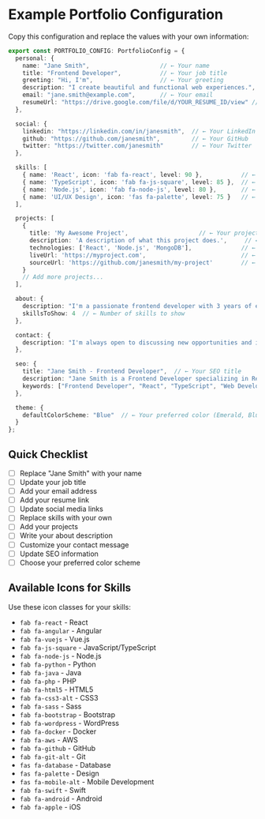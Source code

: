 # Example Portfolio Configuration

Copy this configuration and replace the values with your own information:

```typescript
export const PORTFOLIO_CONFIG: PortfolioConfig = {
  personal: {
    name: "Jane Smith",                    // ← Your name
    title: "Frontend Developer",           // ← Your job title
    greeting: "Hi, I'm",                   // ← Your greeting
    description: "I create beautiful and functional web experiences.", // ← Your description
    email: "jane.smith@example.com",       // ← Your email
    resumeUrl: "https://drive.google.com/file/d/YOUR_RESUME_ID/view" // ← Your resume link
  },

  social: {
    linkedin: "https://linkedin.com/in/janesmith",  // ← Your LinkedIn
    github: "https://github.com/janesmith",         // ← Your GitHub
    twitter: "https://twitter.com/janesmith"        // ← Your Twitter
  },

  skills: [
    { name: 'React', icon: 'fab fa-react', level: 90 },           // ← Your skills
    { name: 'TypeScript', icon: 'fab fa-js-square', level: 85 },  // ← Your skills
    { name: 'Node.js', icon: 'fab fa-node-js', level: 80 },       // ← Your skills
    { name: 'UI/UX Design', icon: 'fas fa-palette', level: 75 }   // ← Your skills
  ],

  projects: [
    {
      title: 'My Awesome Project',                    // ← Your project
      description: 'A description of what this project does.',     // ← Your description
      technologies: ['React', 'Node.js', 'MongoDB'],              // ← Your tech stack
      liveUrl: 'https://myproject.com',                           // ← Your live URL
      sourceUrl: 'https://github.com/janesmith/my-project'        // ← Your source URL
    }
    // Add more projects...
  ],

  about: {
    description: "I'm a passionate frontend developer with 3 years of experience creating modern web applications.", // ← Your about
    skillsToShow: 4  // ← Number of skills to show
  },

  contact: {
    description: "I'm always open to discussing new opportunities and interesting projects!" // ← Your contact message
  },

  seo: {
    title: "Jane Smith - Frontend Developer",  // ← Your SEO title
    description: "Jane Smith is a Frontend Developer specializing in React and modern web technologies.", // ← Your SEO description
    keywords: ["Frontend Developer", "React", "TypeScript", "Web Development"] // ← Your keywords
  },

  theme: {
    defaultColorScheme: "Blue"  // ← Your preferred color (Emerald, Blue, Purple, Pink, Orange, Cyan)
  }
};
```

## Quick Checklist

- [ ] Replace "Jane Smith" with your name
- [ ] Update your job title
- [ ] Add your email address
- [ ] Add your resume link
- [ ] Update social media links
- [ ] Replace skills with your own
- [ ] Add your projects
- [ ] Write your about description
- [ ] Customize your contact message
- [ ] Update SEO information
- [ ] Choose your preferred color scheme

## Available Icons for Skills

Use these icon classes for your skills:
- `fab fa-react` - React
- `fab fa-angular` - Angular
- `fab fa-vuejs` - Vue.js
- `fab fa-js-square` - JavaScript/TypeScript
- `fab fa-node-js` - Node.js
- `fab fa-python` - Python
- `fab fa-java` - Java
- `fab fa-php` - PHP
- `fab fa-html5` - HTML5
- `fab fa-css3-alt` - CSS3
- `fab fa-sass` - Sass
- `fab fa-bootstrap` - Bootstrap
- `fab fa-wordpress` - WordPress
- `fab fa-docker` - Docker
- `fab fa-aws` - AWS
- `fab fa-github` - GitHub
- `fab fa-git-alt` - Git
- `fas fa-database` - Database
- `fas fa-palette` - Design
- `fas fa-mobile-alt` - Mobile Development
- `fab fa-swift` - Swift
- `fab fa-android` - Android
- `fab fa-apple` - iOS 
